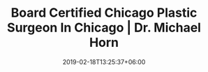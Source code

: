---
title: "Board Certified Chicago Plastic Surgeon In Chicago | Dr. Michael Horn"
description: "Dr. Michael Horn is a Board Certified Chicago Plastic Surgeon located In Chicago with an emphasis on breast augmentation, breast implants, body
shaping & contouring and all facial plastic surgery"
date: 2019-02-18T13:25:37+06:00
bgImage: "images/backgrounds/page-title.webp"
bgImageAlt: "images/backgrounds/page-title.jpg"

---